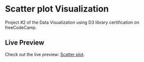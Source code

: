 # Scatter plot Visualization

Project #2 of the Data Visualization using D3 library certification on freeCodeCamp.

## Live Preview

Check out the live preview: [Scatter plot](https://zxc-w.github.io/Scatter-Plot/).
